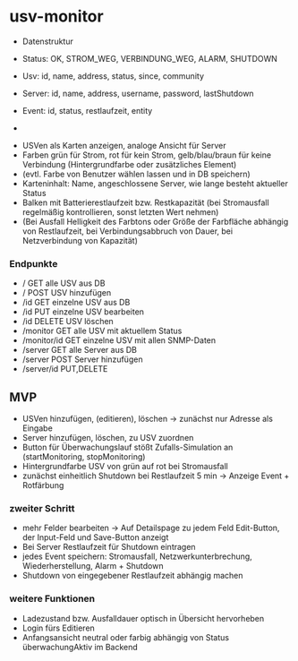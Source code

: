 # usv-monitor

* Datenstruktur
- Status: OK, STROM_WEG, VERBINDUNG_WEG, ALARM, SHUTDOWN
- Usv: id, name, address, status, since, community
- Server: id, name, address, username, password, lastShutdown
- Event: id, status, restlaufzeit, entity

-
* USVen als Karten anzeigen, analoge Ansicht für Server
* Farben grün für Strom, rot für kein Strom, gelb/blau/braun für keine Verbindung (Hintergrundfarbe oder zusätzliches Element)
* (evtl. Farbe von Benutzer wählen lassen und in DB speichern)
* Karteninhalt: Name, angeschlossene Server, wie lange besteht aktueller Status
* Balken mit Batterierestlaufzeit bzw. Restkapazität (bei Stromausfall regelmäßig kontrollieren, sonst letzten Wert nehmen)
* (Bei Ausfall Helligkeit des Farbtons oder Größe der Farbfläche abhängig von Restlaufzeit, bei Verbindungsabbruch von Dauer, bei Netzverbindung von Kapazität)

### Endpunkte
* / GET alle USV aus DB
* / POST USV hinzufügen
* /id GET einzelne USV aus DB
* /id PUT einzelne USV bearbeiten
* /id DELETE USV löschen
* /monitor GET alle USV mit aktuellem Status
* /monitor/id GET einzelne USV mit allen SNMP-Daten
* /server GET alle Server aus DB
* /server POST Server hinzufügen
* /server/id PUT,DELETE

## MVP
* USVen hinzufügen, (editieren), löschen -> zunächst nur Adresse als Eingabe
* Server hinzufügen, löschen, zu USV zuordnen
* Button für Überwachungslauf stößt Zufalls-Simulation an (startMonitoring, stopMonitoring)
* Hintergrundfarbe USV von grün auf rot bei Stromausfall
* zunächst einheitlich Shutdown bei Restlaufzeit 5 min -> Anzeige Event + Rotfärbung

### zweiter Schritt
* mehr Felder bearbeiten -> Auf Detailspage zu jedem Feld Edit-Button, der Input-Feld und Save-Button anzeigt
* Bei Server Restlaufzeit für Shutdown eintragen
* jedes Event speichern: Stromausfall, Netzwerkunterbrechung, Wiederherstellung, Alarm + Shutdown
* Shutdown von eingegebener Restlaufzeit abhängig machen

### weitere Funktionen
* Ladezustand bzw. Ausfalldauer optisch in Übersicht hervorheben
* Login fürs Editieren
* Anfangsansicht neutral oder farbig abhängig von Status überwachungAktiv im Backend